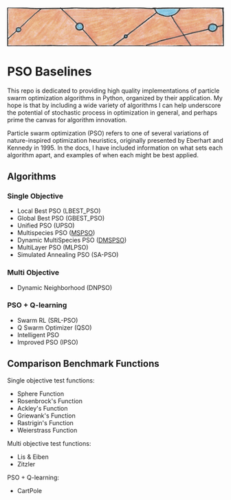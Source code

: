 ![particles](https://github.com/SioKCronin/PSO-baselines/blob/master/media/particles.png)

# PSO Baselines

This repo is dedicated to providing high quality implementations of particle swarm optimization algorithms in Python, organized by their application. My hope is that by including a wide variety of algorithms I can help underscore the potential of stochastic process in optimization in general, and perhaps prime the canvas for algorithm innovation.

Particle swarm optimization (PSO) refers to one of several variations of nature-inspired optimization heuristics, originally presented by Eberhart and Kennedy in 1995. In the docs, I have included information on what sets each algorithm apart, and examples of when each might be best applied.  

## Algorithms
### Single Objective 

* Local Best PSO (LBEST_PSO)
* Global Best PSO (GBEST_PSO)
* Unified PSO (UPSO)
* Multispecies PSO ([MSPSO](https://github.com/SioKCronin/swarm-baselines/tree/master/MSPSO))
* Dynamic MultiSpecies PSO ([DMSPSO](https://github.com/SioKCronin/swarm-baselines/tree/master/DMSPSO))
* MultiLayer PSO (MLPSO) 
* Simulated Annealing PSO (SA-PSO)

### Multi Objective

* Dynamic Neighborhood (DNPSO)

### PSO + Q-learning

* Swarm RL (SRL-PSO)
* Q Swarm Optimizer (QSO) 
* Intelligent PSO
* Improved PSO (IPSO)

## Comparison Benchmark Functions

Single objective test functions:
* Sphere Function
* Rosenbrock's Function
* Ackley's Function
* Griewank's Function
* Rastrigin's Function
* Weierstrass Function

Multi objective test functions:
* Lis & Eiben
* Zitzler

PSO + Q-learning:
* CartPole
